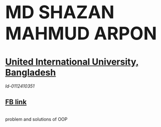 # <b><h1>MD SHAZAN MAHMUD ARPON </b></h1>
# <a href="https://www.uiu.ac.bd/"> <b>United International University, Bangladesh </b></a>
<i>Id-0112410351</i>
<h2><a href="https://www.facebook.com/arpon11241">FB link</a></h2>
<br>problem and solutions of OOP 
